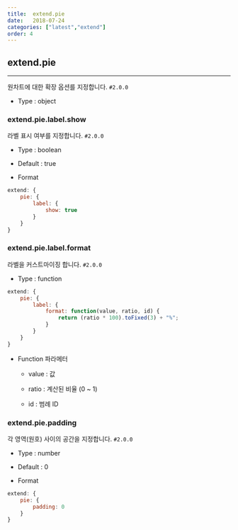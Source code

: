 ```yaml
---
title:  extend.pie
date:   2018-07-24
categories: ["latest","extend"]
order: 4
---
```


## extend.pie
---

원차트에 대한 확장 옵션를 지정합니다. `#2.0.0`

* Type : object


### extend.pie.label.show

라벨 표시 여부를 지정합니다.
`#2.0.0`

* Type : boolean

* Default : true

* Format
```javascript
extend: {
    pie: {
        label: {
            show: true
        }
    }
}
```


### extend.pie.label.format

라벨을 커스트마이징 합니다.
`#2.0.0`

* Type : function
```javascript
extend: {
    pie: {
        label: {
            format: function(value, ratio, id) {
                return (ratio * 100).toFixed(3) + "%";
            }
        }
    }
}
```

* Function 파라메터

  * value : 값

  * ratio : 계산된 비율 (0 ~ 1)

  * id : 범례 ID


### extend.pie.padding

각 영역(원호) 사이의 공간을 지정합니다.
`#2.0.0`

* Type : number

* Default : 0

* Format
```javascript
extend: {
    pie: {
        padding: 0
    }
}
```
